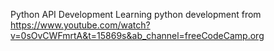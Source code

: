 Python API Development
Learning python development from https://www.youtube.com/watch?v=0sOvCWFmrtA&t=15869s&ab_channel=freeCodeCamp.org
